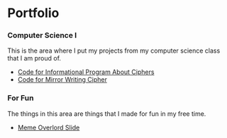 # Portfolio


### Computer Science I
This is the area where I put my projects from my computer science class that I am proud of.
* [Code for Informational Program About Ciphers](https://github.com/naqvimun000/Portfolio/blob/master/info.py)  
* [Code for Mirror Writing Cipher](https://github.com/naqvimun000/Portfolio/blob/master/mirror_writing.py)



### For Fun
The things in this area are things that I made for fun in my free time.
* [Meme Overlord Slide](https://github.com/naqvimun000/Portfolio/blob/master/Meme_Overlord_Slide.pptx)
